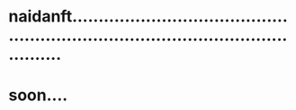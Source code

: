 # naidanft........................................................................................................
# soon....
